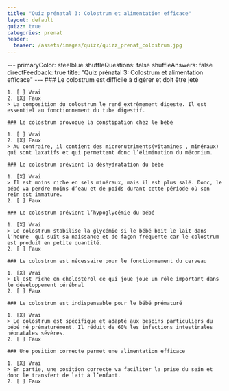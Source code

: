 ```yaml
---
title: "Quiz prénatal 3: Colostrum et alimentation efficace"
layout: default
quizz: true
categories: prenat
header:
  teaser: /assets/images/quizz/quizz_prenat_colostrum.jpg
--- 
```

<div class="quizdown">
    ---
    primaryColor: steelblue
    shuffleQuestions: false
    shuffleAnswers: false
    directFeedback: true
    title: "Quiz prénatal 3: Colostrum et alimentation efficace"
    ---
    ### Le colostrum est difficile à digérer et doit être jeté
	
    1. [ ] Vrai
    2. [X] Faux
	> La composition du colostrum le rend extrêmement digeste. Il est essentiel au fonctionnement du tube digestif. 

    ### Le colostrum provoque la constipation chez le bébé
	
    1. [ ] Vrai
    2. [X] Faux
	> Au contraire, il contient des micronutriments(vitamines , minéraux) qui sont laxatifs et qui permettent donc l’élimination du méconium.

    ### Le colostrum prévient la déshydratation du bébé
	
    1. [X] Vrai
	> Il est moins riche en sels minéraux, mais il est plus salé. Donc, le bébé va perdre moins d’eau et de poids durant cette période où son rein est immature.
    2. [ ] Faux

    ### Le colostrum prévient l’hypoglycémie du bébé
	
    1. [X] Vrai
	> Le colostrum stabilise la glycémie si le bébé boit le lait dans l’heure  qui suit sa naissance et de façon fréquente car le colostrum est produit en petite quantité. 
    2. [ ] Faux

    ### Le colostrum est nécessaire pour le fonctionnement du cerveau
	
    1. [X] Vrai
	> Il est riche en cholestérol ce qui joue joue un rôle important dans le développement cérébral
    2. [ ] Faux

    ### Le colostrum est indispensable pour le bébé prématuré
	
    1. [X] Vrai
	> Le colostrum est spécifique et adapté aux besoins particuliers du bébé né prématurément. Il réduit de 60% les infections intestinales néonatales sévères.
    2. [ ] Faux

    ### Une position correcte permet une alimentation efficace
	
    1. [X] Vrai
	> En partie, une position correcte va faciliter la prise du sein et donc le transfert de lait à l’enfant.  
    2. [ ] Faux


</div>
